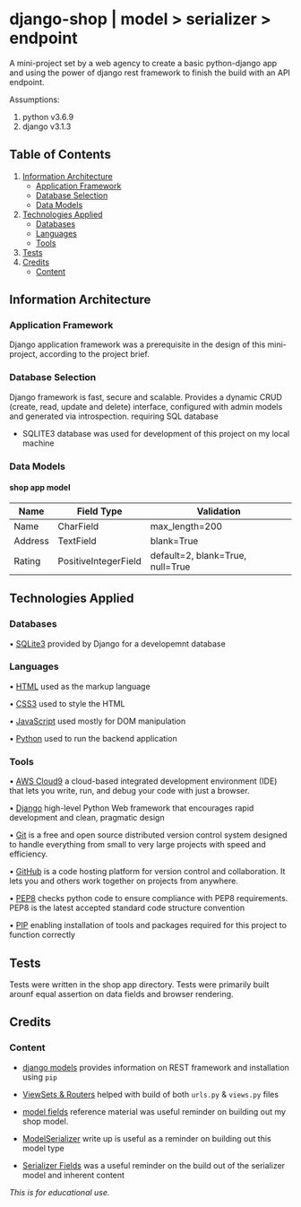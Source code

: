 # django-shop | model > serializer > endpoint 

A mini-project set by a web agency to create a basic python-django app and using the power of django rest framework to finish the build with an API endpoint.

Assumptions:

1. python v3.6.9
2. django v3.1.3


## Table of Contents

1. [Information Architecture](#information-architecture)
    * [Application Framework](#application-framework)
    * [Database Selection](#database-selection)
    * [Data Models](#data-models)
2. [Technologies Applied](#technologies-applied)
    * [Databases](#databases)
    * [Languages](#languages)
    * [Tools](#tools)
3. [Tests](#tests)
4. [Credits](#credits)
    * [Content](#content)

## Information Architecture
### Application Framework
Django application framework was a prerequisite in the design of this mini-project, according to the project brief.

### Database Selection
Django framework is fast, secure and scalable. Provides a dynamic CRUD (create, read, update and delete) interface, configured with admin models and generated via introspection. requiring SQL database 
 - SQLITE3 database was used for development of this project on my local machine  

### Data Models

#### shop app model
Name            |  Field Type          | Validation
----------------|----------------------|---------------------------------------------
Name            | CharField            | max_length=200
Address         | TextField            | blank=True
Rating          | PositiveIntegerField | default=2, blank=True, null=True


## Technologies Applied
### Databases
•	[SQLite3](https://www.sqlite.org/index.html) provided by Django for a developemnt database

### Languages
•	[HTML](https://html.spec.whatwg.org/multipage/) used as the markup language

•	[CSS3](https://www.w3.org/Style/CSS/) used to style the HTML

•	[JavaScript](https://developer.mozilla.org/en-US/docs/Web/JavaScript) used mostly for DOM manipulation

•	[Python](https://www.python.org/) used to run the backend application


### Tools
•	[AWS Cloud9](https://aws.amazon.com/cloud9/) a cloud-based integrated development environment (IDE) that lets you write, run, and debug your code with just a browser.

•	[Django](https://www.djangoproject.com/) high-level Python Web framework that encourages rapid development and clean, pragmatic design

•	[Git](https://git-scm.com/) is a free and open source distributed version control system designed to handle everything from small to very large projects with speed and efficiency.

•	[GitHub](https://github.com/) is a code hosting platform for version control and collaboration. It lets you and others work together on projects from anywhere.

•	[PEP8](http://pep8online.com/) checks python code to ensure compliance with PEP8 requirements. PEP8 is the latest accepted standard code structure convention  

•	[PIP](https://pip.pypa.io/en/stable/installing/) enabling installation of tools and packages required for this project to function correctly


## Tests
Tests were written in the shop app directory. Tests were primarily built arounf equal assertion on data fields and browser rendering.

## Credits

### Content

- [django models](https://www.django-rest-framework.org/) provides information on REST framework and installation using `pip`

- [ViewSets & Routers](https://www.django-rest-framework.org/tutorial/6-viewsets-and-routers/) helped with build of both `urls.py` & `views.py` files

- [model fields](https://docs.djangoproject.com/en/3.1/ref/models/fields/) reference material was useful reminder on building out my shop model.

- [ModelSerializer](https://www.django-rest-framework.org/api-guide/serializers/#modelserializer) write up is useful as a reminder on building out this model type

- [Serializer Fields](https://www.django-rest-framework.org/api-guide/fields/) was a useful reminder on the build out of the serializer model and inherent content 


*This is for educational use.* 
